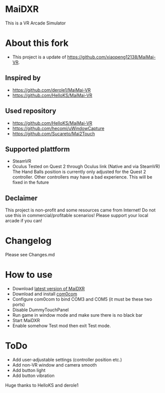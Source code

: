 # MaiDXR
This is a VR Arcade Simulator

# About this fork
- This project is a update of https://github.com/xiaopeng12138/MaiMai-VR. 

## Inspired by
- https://github.com/derole1/MaiMai-VR
- https://github.com/HelloKS/MaiMai-VR

## Used repository
- https://github.com/HelloKS/MaiMai-VR
- https://github.com/hecomi/uWindowCapture
- https://github.com/Sucareto/Mai2Touch

## Supported plattform
- SteamVR
- Oculus
Tested on Quest 2 through Oculus link (Native and via SteamVR)
The Hand Balls position is currently only adjusted for the Quest 2 controller. Other controllers may have a bad experience. This will be fixed in the future

## Declaimer
This project is non-profit and some resources came from Internet!
Do not use this in commercial/profitable scenarios!
Please support your local arcade if you can!

# Changelog
Please see Changes.md

# How to use
- Download [latest version of MaiDXR](https://github.com/xiaopeng12138/MaiDXR/releases)
- Download and install [com0com](https://storage.googleapis.com/google-code-archive-downloads/v2/code.google.com/powersdr-iq/setup_com0com_W7_x64_signed.exe)
- Configure com0com to bind COM3 and COM5 (it must be these two ports)
- Disable DummyTouchPanel
- Run game in window mode and make sure there is no black bar
- Start MaiDXR
- Enable somehow Test mod then exit Test mode.

# ToDo
- Add user-adjustable settings (controller position etc.)
- Add non-VR window and camera smooth
- Add button light
- Add button vibration

Huge thanks to HelloKS and derole1

